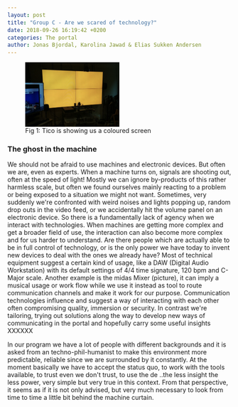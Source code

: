 ```yaml
---
layout: post
title: "Group C - Are we scared of technology?"
date: 2018-09-26 16:19:42 +0200
categories: The portal
author: Jonas Bjordal, Karolina Jawad & Elias Sukken Andersen
---
```


<figure>
<img src="/assets/img/Tico_going_mad.png" alt="Orange screen" width="50%" align="middle"/>
<figcaption>Fig 1: Tico is showing us a coloured screen </figcaption>
</figure>


### The ghost in the machine
We should not be afraid to use machines and electronic devices.
But often we are, even as experts. When a machine turns on, signals are shooting out, often at the speed of light! 
Mostly we can ignore by-products of this rather harmless scale, but often we found ourselves mainly reacting to a problem or being exposed to a situation we might not want. Sometimes, very suddenly we're confronted with weird noises and lights popping up, random drop outs in the video feed, or we accidentally hit the volume panel on an electronic device. So there is a fundamentally lack of agency when we interact with technologies. When machines are getting more complex and get a broader field of use, the interaction can also become more complex and for us harder to understand. Are there people which are actually able to be in full control of technology, or is the only power we have today to invent new devices to deal with the ones we already have? 
Most of technical equipment suggest a certain kind of usage, like a DAW (Digital Audio Workstation) with its default settings of 4/4 time signature, 120 bpm and C-Major scale.
Another example is the midas Mixer (picture), it can imply a musical usage or work flow while we use it instead as tool to route communication channels and make it work for our purpose.
Communication technologies influence and suggest a way of interacting with each other often compromising quality, immersion or security.
In contrast we're tailoring, trying out solutions along the way to develop new ways of communicating in the portal and hopefully carry some useful insights
XXXXXX

In our program we have a lot of people with different backgrounds and it is asked from an techno-phil-humanist to make this environment more predictable, reliable since we are surrounded by it constantly.
At the moment basically we have to accept the status quo, to work with the tools available, to trust even we don't trust, to use the de 
..the less insight the less power, very simple but very true in this context. 
From that perspective, it seems as if it is not only advised, but very much necessary to look from time to time a little bit behind the machine curtain. 

